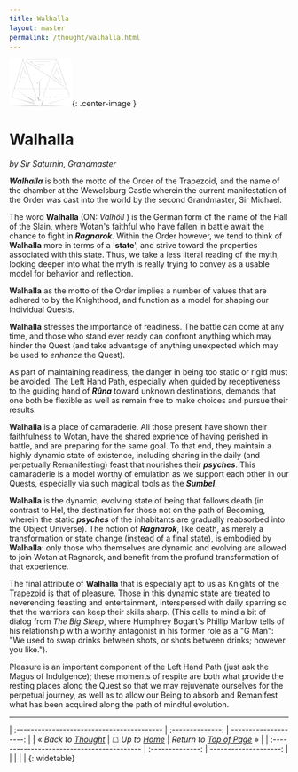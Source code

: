 ```yaml
---
title: Walhalla
layout: master
permalink: /thought/walhalla.html
---
```

![Order seal](../images/otr-small.png){: .center-image }

# Walhalla
*by Sir Saturnin, Grandmaster*


_**Walhalla**_ is both the motto of the Order of the Trapezoid, and the name of the chamber at the Wewelsburg Castle wherein the current manifestation of the Order was cast into the world by the second Grandmaster, Sir Michael.

The word **Walhalla** (ON: *Valhöll* ) is the German form of the name of the Hall of the Slain, where Wotan's faithful who have fallen in battle await the chance to fight in _**Ragnarok**_.  Within the Order however, we tend to think of **Walhalla** more in terms of a '**state**', and strive toward the properties associated with this state. Thus, we take a less literal reading of the myth, looking deeper into what the myth is really trying to convey as a usable model for behavior and reflection.

**Walhalla** as the motto of the Order implies a number of values that are adhered to by the Knighthood, and function as a model for shaping our individual Quests.

**Walhalla** stresses the importance of readiness.  The battle can come at any time, and those who stand ever ready can confront anything which may hinder the Quest (and take advantage of anything unexpected which may be used to *enhance* the Quest).

As part of maintaining readiness, the danger in being too static or rigid must be avoided. The Left Hand Path, especially when guided by receptiveness to the guiding hand of _**R&ucirc;na**_ toward unknown destinations, demands that one both be flexible as well as remain free to make choices and pursue their results.

**Walhalla** is a place of camaraderie.  All those present have shown their faithfulness to Wotan, have the shared exprience of having perished in battle, and are preparing for the same goal.  To that end, they maintain a highly dynamic state of existence, including sharing in the daily (and perpetually Remanifesting) feast that nourishes their _**psyches**_.  This camaraderie is a model worthy of emulation as we support each other in our Quests, especially via such magical tools as the _**Sumbel**_.

**Walhalla** is the dynamic, evolving state of being that follows death (in contrast to Hel, the destination for those not on the path of Becoming, wherein the static _**psyches**_ of the inhabitants are gradually reabsorbed into the Object Universe).  The notion of _**Ragnarok**_, like death, as merely a transformation or state change (instead of a final state), is embodied by **Walhalla**: only those who themselves are dynamic and evolving are allowed to join Wotan at Ragnarok, and benefit from the profund transformation of that experience.

The final attribute of **Walhalla** that is especially apt to us as Knights of the Trapezoid is that of pleasure.  Those in this dynamic state are treated to neverending feasting and entertainment, interspersed with daily sparring so that the warriors can keep their skills sharp. (This calls to mind a bit of dialog from _The Big Sleep_, where Humphrey Bogart's Phillip Marlow tells of his relationship with a worthy antagonist in his former role as a "G Man": "We used to swap drinks between shots, or shots between drinks; however you like."). 

Pleasure is an important component of the Left Hand Path (just ask the Magus of Indulgence); these moments of respite are both what provide the resting places along the Quest so that we may rejuvenate ourselves for the perpetual journey, as well as to allow our Being to absorb and Remanifest what has been acquired along the path of mindful evolution.


---

| :----------------------------------------- | :--------------: | --------------------: |
| &laquo; *Back to [Thought](/thought.html)* | &#9750; *Up to [Home](/)* | *Return to [Top of Page](#top)* &raquo; |
| :----------------------------------------- | :--------------: | --------------------: |
| | | |
{:.widetable}

